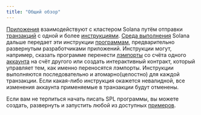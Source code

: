 ```yaml
---
title: "Общий обзор"
---
```


[Приложения](terminology.md#app) взаимодействуют с кластером Solana путём отправки [транзакций](transactions.md) с одной и более [инструкциями](transactions.md#instructions). [Среда выполнения](runtime.md) Solana дальше передает эти инструкции [программам](terminology.md#program), предварительно развернутым разработчиками приложений. Инструкции могут, например, сказать программе перенести [лэмпорты](terminology.md#lamports) со счёта одного [аккаунта](accounts.md) на счёт другого или создать интерактивный контракт, который управляет тем, как именно переносятся лэмпорты. Инструкции выполняются последовательно и атомарно(целостно) для каждой транзакции. Если какая-либо инструкция окажется невалидной, все изменения аккаунта применяемые в транзакции будут отменены.

Если вам не терпиться начать писать SPL программы, вы можете создать, развернуть и запустить любой из доступных [примеров](developing/deployed-programs/examples.md).
